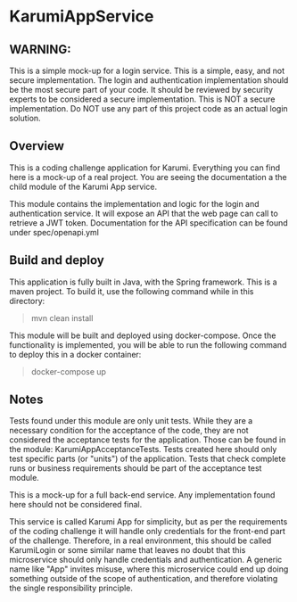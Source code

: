 # KarumiAppService

## WARNING:

This is a simple mock-up for a login service. This is a simple, easy, and not secure implementation.
The login and authentication implementation should be the most secure part of your code. It should be reviewed by security experts to be considered a secure implementation.
This is NOT a secure implementation. Do NOT use any part of this project code as an actual login solution.

## Overview

This is a coding challenge application for Karumi. Everything you can find here is a mock-up of a real project.
You are seeing the documentation a the child module of the Karumi App service.

This module contains the implementation and logic for the login and authentication service. It will expose an API that the web page can call to retrieve a JWT token.
Documentation for the API specification can be found under spec/openapi.yml

## Build and deploy


This application is fully built in Java, with the Spring framework. This is a maven project. To build it, use the following command while in this directory:

> mvn clean install


This module will be built and deployed using docker-compose. Once the functionality is implemented, you will be able to run the following command to deploy this in a docker container:

> docker-compose up

## Notes

Tests found under this module are only unit tests. While they are a necessary condition for the acceptance of the code, they are not considered the acceptance tests for the application.
Those can be found in the module: KarumiAppAcceptanceTests. Tests created here should only test specific parts (or "units") of the application.
Tests that check complete runs or business requirements should be part of the acceptance test module.

This is a mock-up for a full back-end service. Any implementation found here should not be considered final.

This service is called Karumi App for simplicity, but as per the requirements of the coding challenge it will handle only credentials for the front-end part of the challenge.
Therefore, in a real environment, this should be called KarumiLogin or some similar name that leaves no doubt that this microservice should only handle credentials and authentication.
A generic name like "App" invites misuse, where this microservice could end up doing something outside of the scope of authentication, and therefore violating the single responsibility principle.


